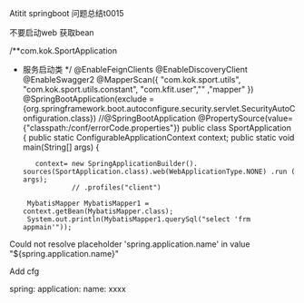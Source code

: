 Atitit springboot  问题总结t0015

不要启动web  获取bean


/**com.kok.SportApplication
 * 服务启动类
 */
@EnableFeignClients
@EnableDiscoveryClient
@EnableSwagger2
@MapperScan({ "com.kok.sport.utils", "com.kok.sport.utils.constant", "com.kfit.user","" ,"mapper" })
@SpringBootApplication(exclude = {org.springframework.boot.autoconfigure.security.servlet.SecurityAutoConfiguration.class})
//@SpringBootApplication
@PropertySource(value= {"classpath:/conf/errorCode.properties"})
public class SportApplication
{
	  public static ConfigurableApplicationContext context;
    public static void main(String[] args) {
    	
    	
    	  context= new SpringApplicationBuilder(). sources(SportApplication.class).web(WebApplicationType.NONE) .run ( args);
    	           // .profiles("client")
    	          
    	MybatisMapper MybatisMapper1 = context.getBean(MybatisMapper.class);
    	System.out.println(MybatisMapper1.querySql("select 'frm appmain'"));
    	


Could not resolve placeholder 'spring.application.name' in value "${spring.application.name}"



Add cfg


spring:
  application:
    name: xxxx

